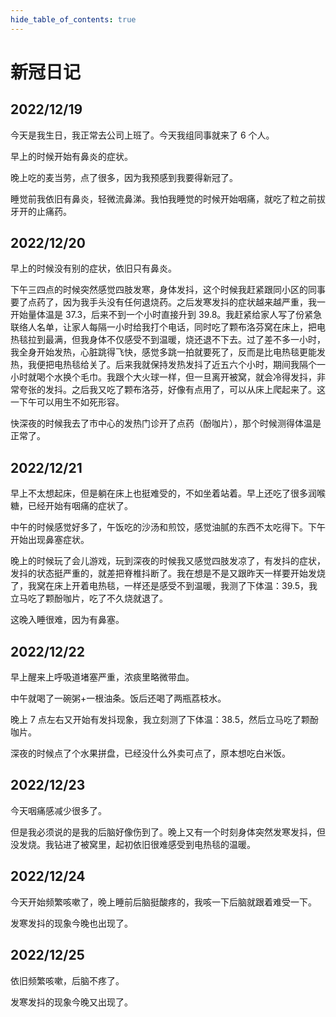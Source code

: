 ```yaml
---
hide_table_of_contents: true
---
```


# 新冠日记

## 2022/12/19

今天是我生日，我正常去公司上班了。今天我组同事就来了 6 个人。

早上的时候开始有鼻炎的症状。

晚上吃的麦当劳，点了很多，因为我预感到我要得新冠了。

睡觉前我依旧有鼻炎，轻微流鼻涕。我怕我睡觉的时候开始咽痛，就吃了粒之前拔牙开的止痛药。

## 2022/12/20

早上的时候没有别的症状，依旧只有鼻炎。

下午三四点的时候突然感觉四肢发寒，身体发抖，这个时候我赶紧跟同小区的同事要了点药了，因为我手头没有任何退烧药。之后发寒发抖的症状越来越严重，我一开始量体温是 37.3，后来不到一个小时直接升到 39.8。我赶紧给家人写了份紧急联络人名单，让家人每隔一小时给我打个电话，同时吃了颗布洛芬窝在床上，把电热毯拉到最满，但我身体不仅感受不到温暖，烧还退不下去。过了差不多一小时，我全身开始发热，心脏跳得飞快，感觉多跳一拍就要死了，反而是比电热毯更能发热，我便把电热毯给关了。后来我就保持发热发抖了近五六个小时，期间我隔个一小时就喝个水换个毛巾。我跟个大火球一样，但一旦离开被窝，就会冷得发抖，非常夸张的发抖。之后我又吃了颗布洛芬，好像有点用了，可以从床上爬起来了。这一下午可以用生不如死形容。

快深夜的时候我去了市中心的发热门诊开了点药（酚咖片），那个时候测得体温是正常了。

## 2022/12/21

早上不太想起床，但是躺在床上也挺难受的，不如坐着站着。早上还吃了很多润喉糖，已经开始有咽痛的症状了。

中午的时候感觉好多了，午饭吃的沙汤和煎饺，感觉油腻的东西不太吃得下。下午开始出现鼻塞症状。

晚上的时候玩了会儿游戏，玩到深夜的时候我又感觉四肢发凉了，有发抖的症状，发抖的状态挺严重的，就差把脊椎抖断了。我在想是不是又跟昨天一样要开始发烧了，我窝在床上开着电热毯，一样还是感受不到温暖，我测了下体温：39.5，我立马吃了颗酚咖片，吃了不久烧就退了。

这晚入睡很难，因为有鼻塞。

## 2022/12/22

早上醒来上呼吸道堵塞严重，浓痰里略微带血。

中午就喝了一碗粥+一根油条。饭后还喝了两瓶荔枝水。

晚上 7 点左右又开始有发抖现象，我立刻测了下体温：38.5，然后立马吃了颗酚咖片。

深夜的时候点了个水果拼盘，已经没什么外卖可点了，原本想吃白米饭。

## 2022/12/23

今天咽痛感减少很多了。

但是我必须说的是我的后脑好像伤到了。晚上又有一个时刻身体突然发寒发抖，但没发烧。我钻进了被窝里，起初依旧很难感受到电热毯的温暖。

## 2022/12/24

今天开始频繁咳嗽了，晚上睡前后脑挺酸疼的，我咳一下后脑就跟着难受一下。

发寒发抖的现象今晚也出现了。

## 2022/12/25

依旧频繁咳嗽，后脑不疼了。

发寒发抖的现象今晚又出现了。
